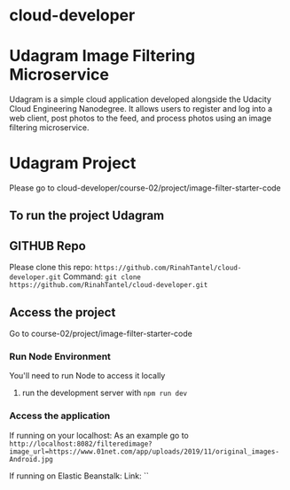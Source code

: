 # cloud-developer

# Udagram Image Filtering Microservice

Udagram is a simple cloud application developed alongside the Udacity Cloud Engineering Nanodegree. It allows users to register and log into a web client, post photos to the feed, and process photos using an image filtering microservice.

# Udagram Project

Please go to cloud-developer/course-02/project/image-filter-starter-code

## To run the project Udagram

## GITHUB Repo

Please clone this repo: `https://github.com/RinahTantel/cloud-developer.git`
Command: `git clone https://github.com/RinahTantel/cloud-developer.git`

## Access the project
Go to course-02/project/image-filter-starter-code

### Run Node Environment

You'll need to run Node to access it locally

1. run the development server with `npm run dev`


### Access the application

If running on your localhost:
As an example go to `http://localhost:8082/filteredimage?image_url=https://www.01net.com/app/uploads/2019/11/original_images-Android.jpg`

If running on Elastic Beanstalk:
Link: ``


